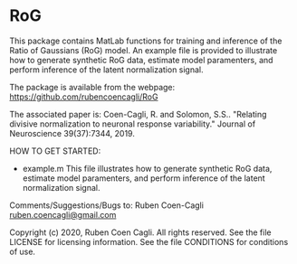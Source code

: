 # RoG
This package contains MatLab functions for training and inference of the Ratio of Gaussians (RoG) model.
An example file is provided to illustrate how to generate synthetic RoG data, estimate model paramenters, and perform inference of the latent normalization signal. 


The package is available from the webpage: 
https://github.com/rubencoencagli/RoG

The associated paper is:
Coen-Cagli, R. and Solomon, S.S.. 
"Relating divisive normalization to neuronal response variability."
Journal of Neuroscience 39(37):7344, 2019.


HOW TO GET STARTED:
- example.m
This file illustrates how to generate synthetic RoG data, estimate model paramenters, and perform inference of the latent normalization signal. 



Comments/Suggestions/Bugs to:
Ruben Coen-Cagli
ruben.coencagli@gmail.com


Copyright (c) 2020, Ruben Coen Cagli. 
All rights reserved.
See the file LICENSE for licensing information.
See the file CONDITIONS for conditions of use.
